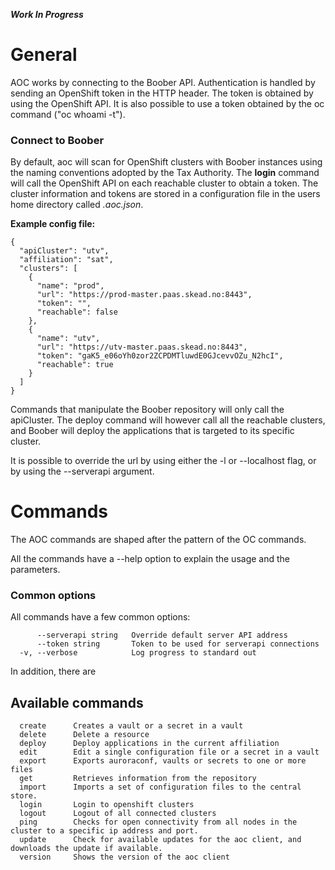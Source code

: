 **_Work In Progress_**
# General
AOC works by connecting to the Boober API.  Authentication is handled by sending an 
OpenShift token in the HTTP header.
The token is obtained by using the OpenShift API. It is also possible to use a token obtained
by the oc command ("oc whoami -t").

### Connect to Boober
By default, aoc will scan for OpenShift clusters with Boober instances using the naming 
conventions adopted by the Tax Authority.  The **login** command will call the OpenShift 
API on each reachable cluster to obtain a token.  The cluster information and tokens are 
 stored in a configuration file in the users home directory called _.aoc.json_.  

**Example config file:**
 
````
{
  "apiCluster": "utv",
  "affiliation": "sat",
  "clusters": [
    {
      "name": "prod",
      "url": "https://prod-master.paas.skead.no:8443",
      "token": "",
      "reachable": false
    },
    {
      "name": "utv",
      "url": "https://utv-master.paas.skead.no:8443",
      "token": "gaK5_e06oYh0zor2ZCPDMTluwdE0GJcevvOZu_N2hcI",
      "reachable": true
    }
  ]
}

````
Commands that manipulate the Boober repository will only call the apiCluster.  The deploy command
will however call all the reachable clusters, and Boober will deploy the applications that
is targeted to its specific cluster.

It is possible to override the url by using either the -l or --localhost flag, or by using 
the --serverapi argument.

# Commands
The AOC commands are shaped after the pattern of the OC commands.
 
All the commands have a --help option to explain the usage and the parameters.

### Common options
All commands have a few common options:
````
      --serverapi string   Override default server API address
      --token string       Token to be used for serverapi connections
  -v, --verbose            Log progress to standard out
````
In addition, there are 

## Available commands

````
  create      Creates a vault or a secret in a vault
  delete      Delete a resource
  deploy      Deploy applications in the current affiliation
  edit        Edit a single configuration file or a secret in a vault
  export      Exports auroraconf, vaults or secrets to one or more files
  get         Retrieves information from the repository
  import      Imports a set of configuration files to the central store.
  login       Login to openshift clusters
  logout      Logout of all connected clusters
  ping        Checks for open connectivity from all nodes in the cluster to a specific ip address and port. 
  update      Check for available updates for the aoc client, and downloads the update if available.
  version     Shows the version of the aoc client

````
